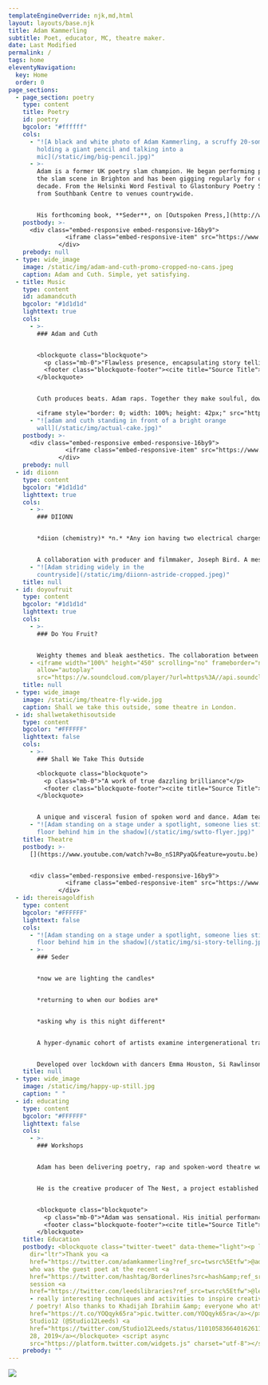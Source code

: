 ```yaml
---
templateEngineOverride: njk,md,html
layout: layouts/base.njk
title: Adam Kammerling
subtitle: Poet, educator, MC, theatre maker.
date: Last Modified
permalink: /
tags: home
eleventyNavigation:
  key: Home
  order: 0
page_sections:
  - page_section: poetry
    type: content
    title: Poetry
    id: poetry
    bgcolor: "#ffffff"
    cols:
      - "![A black and white photo of Adam Kammerling, a scruffy 20-something,
        holding a giant pencil and talking into a
        mic](/static/img/big-pencil.jpg)"
      - >-
        Adam is a former UK poetry slam champion. He began performing poetry on
        the slam scene in Brighton and has been gigging regularly for over a
        decade. From the Helsinki Word Festival to Glastonbury Poetry Stage,
        from Southbank Centre to venues countrywide.


        His forthcoming book, **Seder**, on [Outspoken Press,](http://www.outspokenldn.com/) explores his Jewish heritage and discovers how generational trauma lives in the body and the cathartic potential that exists in contemporary spaces. As a producer and artist with the Chill Pill Collective he sold out shows all over the country and regularly hosted The Big One events at The Albany, Deptford.
    postbody: >-
      <div class="embed-responsive embed-responsive-16by9">
                <iframe class="embed-responsive-item" src="https://www.youtube.com/embed/mbeZarziYbQ?rel=0" allowfullscreen></iframe>
              </div>
    prebody: null
  - type: wide_image
    image: /static/img/adam-and-cuth-promo-cropped-no-cans.jpeg
    caption: Adam and Cuth. Simple, yet satisfying.
  - title: Music
    type: content
    id: adamandcuth
    bgcolor: "#1d1d1d"
    lighttext: true
    cols:
      - >-
        ### Adam and Cuth


        <blockquote class="blockquote">
          <p class="mb-0">"Flawless presence, encapsulating story telling"</p>
          <footer class="blockquote-footer"><cite title="Source Title">undergroundHH.com</cite></footer>
        </blockquote>


        Cuth produces beats. Adam raps. Together they make soulful, down to earth hip hop without pretension, misogyny or shiny accessories.

        <iframe style="border: 0; width: 100%; height: 42px;" src="https://bandcamp.com/EmbeddedPlayer/album=2218294651/size=small/bgcol=ffffff/linkcol=0687f5/transparent=true/" seamless><a href="http://adamandcuth.bandcamp.com/album/actual-cake">Actual Cake by Adam and Cuth</a></iframe>
      - "![adam and cuth standing in front of a bright orange
        wall](/static/img/actual-cake.jpg)"
    postbody: >-
      <div class="embed-responsive embed-responsive-16by9">
                <iframe class="embed-responsive-item" src="https://www.youtube.com/embed/w5FsuixsnN8?rel=0" allowfullscreen></iframe>
              </div>
    prebody: null
  - id: diionn
    type: content
    bgcolor: "#1d1d1d"
    lighttext: true
    cols:
      - >-
        ### DIIONN


        *diion (chemistry)* *n.* *Any ion having two electrical charges*


        A collaboration with producer and filmmaker, Joseph Bird. A meshing of influences from Fugazi to 0800 Dinosaur, from The Cure to Outkast. Equal parts political and playful, bleak and lush. Rerecorded with Sam Miller, mixed by Josh Grey-Jung of Strangelove.
      - "![Adam striding widely in the
        countryside](/static/img/diionn-astride-cropped.jpeg)"
    title: null
  - id: doyoufruit
    type: content
    bgcolor: "#1d1d1d"
    lighttext: true
    cols:
      - >-
        ### Do You Fruit?


        Weighty themes and bleak aesthetics. The collaboration between Adam and producer Fea explores the interaction of sparse dub with spoken texts. In the vein of King Midas Sound or Kode9 and Space Ape.
      - <iframe width="100%" height="450" scrolling="no" frameborder="no"
        allow="autoplay"
        src="https://w.soundcloud.com/player/?url=https%3A//api.soundcloud.com/users/305844579&color=%230a262b&auto_play=false&hide_related=false&show_comments=true&show_user=true&show_reposts=false&show_teaser=true&visual=true"></iframe>
    title: null
  - type: wide_image
    image: /static/img/theatre-fly-wide.jpg
    caption: Shall we take this outside, some theatre in London.
  - id: shallwetakethisoutside
    type: content
    bgcolor: "#FFFFFF"
    lighttext: false
    cols:
      - >-
        ### Shall We Take This Outside

        <blockquote class="blockquote">
          <p class="mb-0">"A work of true dazzling brilliance"</p>
          <footer class="blockquote-footer"><cite title="Source Title">Yack magazine</cite></footer>
        </blockquote>


        A unique and visceral fusion of spoken word and dance. Adam teamed up with dance super- humans, Si Rawlinson and Emma Houston, to explore the effect of hero behaviour on real-world attitudes to violence, and male mental health. Commissioned by Apples And Snakes and the Albany, and supported by Arts Council England, Shall We Take This Outside toured to Bristol, Southampton, Stratford, Canterbury and Norwich, and featured at Southbank Centre for BAM festival.
      - "![Adam standing on a stage under a spotlight, someone lies still on the
        floor behind him in the shadow](/static/img/swtto-flyer.jpg)"
    title: Theatre
    postbody: >-
      [](https://www.youtube.com/watch?v=Bo_nS1RPyaQ&feature=youtu.be)


      <div class="embed-responsive embed-responsive-16by9">
                <iframe class="embed-responsive-item" src="https://www.youtube.com/embed/Bo_nS1RPyaQ?rel=0" allowfullscreen></iframe>
              </div>
  - id: thereisagoldfish
    type: content
    bgcolor: "#FFFFFF"
    lighttext: false
    cols:
      - "![Adam standing on a stage under a spotlight, someone lies still on the
        floor behind him in the shadow](/static/img/si-story-telling.jpg)"
      - >-
        ### Seder


        *now we are lighting the candles*


        *returning to when our bodies are*


        *asking why is this night different*


        A hyper-dynamic cohort of artists examine intergenerational trauma and the rituals we make for connection and processing. Seder asks how all of us can celebrate our existence, and how, by softening the boundaries of tribal practice, we welcome new bodies into an age-old space.


        Developed over lockdown with dancers Emma Houston, Si Rawlinson and Saskia Horton, and musicians Bellatrix and Antosh Wojcik, Seder is a unique continuation of the research that went into Adam's poetry collection of the same name.
    title: null
  - type: wide_image
    image: /static/img/happy-up-still.jpg
    caption: " "
  - id: educating
    type: content
    bgcolor: "#FFFFFF"
    lighttext: false
    cols:
      - >-
        ### Workshops


        Adam has been delivering poetry, rap and spoken-word theatre workshops for over ten years. As his own practice has widened so has his education work; producing poetry books, theatre shows, podcasts and dance pieces. Reaching emerging artists, young people in schools, artists with specific learning needs, and elderly and isolated artists.


        He is the creative producer of The Nest, a project established with the Fostering Network, which delivers creative workshops to young people who are a part of the Mockingbird fostering program.


        <blockquote class="blockquote">
          <p class="mb-0">*Adam was sensational. His initial performance showed that he had come prepared, with an awesome, inspiring and witty poem, which fitted perfectly with the theme of the day. His humour was a brilliant touch and the students loved him. He clearly knows how to work with young people and get the most out of them - no matter what their ability. He fitted in perfectly with our plans - even ones that we slightly changed. I wouldn't hesitate to recommend him to another school or to recommend that this artist returns to our school in the future. Thank you.*</p>
          <footer class="blockquote-footer"><cite title="Source Title">Vanessa Burton JCoSS</cite></footer>
        </blockquote>
    title: Education
    postbody: <blockquote class="twitter-tweet" data-theme="light"><p lang="en"
      dir="ltr">Thank you <a
      href="https://twitter.com/adamkammerling?ref_src=twsrc%5Etfw">@adamkammerling</a>
      who was the guest poet at the recent <a
      href="https://twitter.com/hashtag/Borderlines?src=hash&amp;ref_src=twsrc%5Etfw">#Borderlines</a>
      session <a
      href="https://twitter.com/leedslibraries?ref_src=twsrc%5Etfw">@leedslibraries</a>
      - really interesting techniques and activities to inspire creative writing
      / poetry! Also thanks to Khadijah Ibrahiim &amp; everyone who attended! <a
      href="https://t.co/YOQqyk65ra">pic.twitter.com/YOQqyk65ra</a></p>&mdash;
      Studio12 (@Studio12Leeds) <a
      href="https://twitter.com/Studio12Leeds/status/1101058366401626112?ref_src=twsrc%5Etfw">February
      28, 2019</a></blockquote> <script async
      src="https://platform.twitter.com/widgets.js" charset="utf-8"></script>
    prebody: ""
---
```

![](/static/img/seder-c1-revised-text-2000px.png)